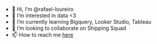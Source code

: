 - 👋 Hi, I’m @rafael-loureiro
- 👀 I’m interested in data <3
- 🌱 I’m currently learning Bigquery, Looker Studio, Tableau
- 💞️ I’m looking to collaborate on Shipping Squad
- 📫 How to reach me [here](https://meli.workplace.com/profile.php?id=100084383263606)

<!---
rafael-loureiro/rafael-loureiro is a ✨ special ✨ repository because its `README.md` (this file) appears on your GitHub profile.
You can click the Preview link to take a look at your changes.
--->
